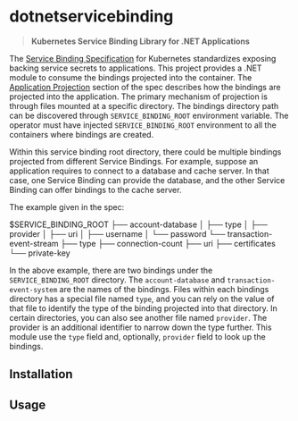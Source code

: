 # dotnetservicebinding
> **Kubernetes Service Binding Library for .NET Applications**

The [Service Binding Specification][spec] for Kubernetes standardizes exposing
backing service secrets to applications.  This project provides a .NET module
to consume the bindings projected into the container.  The [Application
Projection][application-projection] section of the spec describes how the
bindings are projected into the application.  The primary mechanism of
projection is through files mounted at a specific directory.  The bindings
directory path can be discovered through `SERVICE_BINDING_ROOT` environment
variable.  The operator must have injected `SERVICE_BINDING_ROOT` environment to
all the containers where bindings are created.

Within this service binding root directory, there could be multiple bindings
projected from different Service Bindings.  For example, suppose an application
requires to connect to a database and cache server. In that case, one Service
Binding can provide the database, and the other Service Binding can offer
bindings to the cache server.

The example given in the spec:

$SERVICE_BINDING_ROOT
├── account-database
│   ├── type
│   ├── provider
│   ├── uri
│   ├── username
│   └── password
└── transaction-event-stream
    ├── type
    ├── connection-count
    ├── uri
    ├── certificates
    └── private-key

In the above example, there are two bindings under the `SERVICE_BINDING_ROOT`
directory.  The `account-database` and `transaction-event-system` are the names
of the bindings.  Files within each bindings directory has a special file named
`type`, and you can rely on the value of that file to identify the type of the
binding projected into that directory.  In certain directories, you can also see
another file named `provider`.  The provider is an additional identifier to
narrow down the type further.  This module use the `type` field and, optionally,
`provider` field to look up the bindings.

## Installation

## Usage

[spec]: https://github.com/k8s-service-bindings/spec
[application-projection]: https://github.com/k8s-service-bindings/spec#application-projection